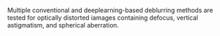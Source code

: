 Multiple conventional and deeplearning-based deblurring methods are tested for optically distorted iamages containing defocus, vertical astigmatism, and spherical aberration. 
